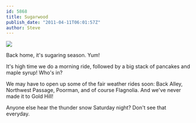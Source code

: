 ```yaml
---
id: 5868
title: Sugarwood
publish_date: "2011-04-11T06:01:57Z"
author: Steve
---
```

![](http://www.flagstafffrenzy.org/wp-content/uploads/2011/04/maple_sugar.jpg)

Back home, it's sugaring season. Yum!

It's high time we do a morning ride, followed by a big stack of pancakes and maple syrup! Who's in?

We may have to open up some of the fair weather rides soon: Back Alley, Northwest Passage, Poorman, and of course Flagnolia. And we've never made it to Gold Hill!

Anyone else hear the thunder snow Saturday night? Don't see that everyday.
